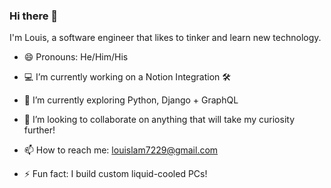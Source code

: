 ### Hi there 👋

I'm Louis, a software engineer that likes to tinker and learn new technology.
- 😄 Pronouns: He/Him/His

- 💻 I’m currently working on a Notion Integration 🛠
- 🔭 I’m currently exploring Python, Django + GraphQL


- 👯 I’m looking to collaborate on anything that will take my curiosity further!
- 📫 How to reach me: louislam7229@gmail.com

- ⚡ Fun fact: I build custom liquid-cooled PCs!


<!--
**llam722/llam722** is a ✨ _special_ ✨ repository because its `README.md` (this file) appears on your GitHub profile.

Here are some ideas to get you started:

- 🤔 I’m looking for help with ...
- 💬 Ask me about ...

-->
